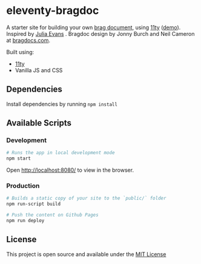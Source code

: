 # eleventy-bragdoc

A starter site for building your own [brag document](https://jvns.ca/blog/brag-documents/), using [11ty](https://www.11ty.dev/) ([demo](https://emilyyleung.github.io/eleventy-bragdoc)). Inspired by [Julia Evans](https://jvns.ca/) . Bragdoc design by Jonny Burch and Neil Cameron at [bragdocs.com](bragdocs.com).

Built using:
- [11ty](https://www.11ty.dev/)
- Vanilla JS and CSS

## Dependencies
Install dependencies by running `npm install`

## Available Scripts
### Development

```bash
# Runs the app in local development mode
npm start
```
Open [http://localhost:8080/](http://localhost:8080/) to view in the browser.

### Production

```bash
# Builds a static copy of your site to the `public/` folder
npm run-script build
```


```bash
# Push the content on Github Pages
npm run deploy
```

## License
This project is open source and available under the [MIT License](https://github.com/emilyyleung/eleventy-bragdoc/blob/main/LICENSE)